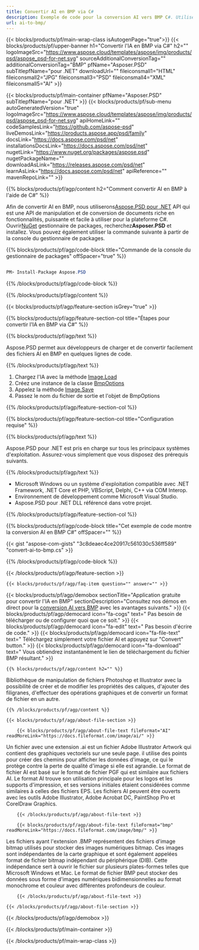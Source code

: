 ```yaml
---
title: Convertir AI en BMP via C#
description: Exemple de code pour la conversion AI vers BMP C#. Utilisez le code d'exemple d'API pour les fichiers AI par lots en conversion BMP dans VB.NET, Asp.NET ou toute application basée sur .NET.
url: ai-to-bmp/
---
```


{{< blocks/products/pf/main-wrap-class isAutogenPage="true">}}
{{< blocks/products/pf/upper-banner h1="Convertir l'IA en BMP via C#" h2="" logoImageSrc="https://www.aspose.cloud/templates/aspose/img/products/psd/aspose_psd-for-net.svg" sourceAdditionalConversionTag="" additionalConversionTag="BMP" pfName="Asposer.PSD" subTitlepfName="pour .NET" downloadUrl="" fileiconsmall1="HTML" fileiconsmall2="JPG" fileiconsmall3="PSD" fileiconsmall4="XML" fileiconsmall5="AI" >}}

{{< blocks/products/pf/main-container pfName="Asposer.PSD" subTitlepfName="pour .NET" >}}
{{< blocks/products/pf/sub-menu autoGeneratedVersion="true" logoImageSrc="https://www.aspose.cloud/templates/aspose/img/products/psd/aspose_psd-for-net.svg" apiHomeLink="" codeSamplesLink="https://github.com/aspose-psd" liveDemosLink="https://products.aspose.app/psd/family" docsLink="https://docs.aspose.com/psd/net" installationsDocsLink="https://docs.aspose.com/psd/net" nugetLink="https://www.nuget.org/packages/aspose.psd" nugetPackageName="" downloadAsLink="https://releases.aspose.com/psd/net" learnAsLink="https://docs.aspose.com/psd/net" apiReference="" mavenRepoLink="" >}}

{{% blocks/products/pf/agp/content h2="Comment convertir AI en BMP à l'aide de C#" %}}

Afin de convertir AI en BMP, nous utiliserons<a href="/psd/{{< lang-code >}}net">Aspose.PSD pour .NET</a> API qui est une API de manipulation et de conversion de documents riche en fonctionnalités, puissante et facile à utiliser pour la plateforme C#. Ouvrir<a href="https://www.nuget.org/packages/aspose.psd">NuGet</a> gestionnaire de packages, recherchez<b>Asposer.PSD</b> et installez. Vous pouvez également utiliser la commande suivante à partir de la console du gestionnaire de packages.

{{% blocks/products/pf/agp/code-block title="Commande de la console du gestionnaire de packages" offSpacer="true" %}}

```cs

PM> Install-Package Aspose.PSD

```

{{% /blocks/products/pf/agp/code-block %}}

{{% /blocks/products/pf/agp/content %}}

{{< blocks/products/pf/agp/feature-section isGrey="true" >}}

{{% blocks/products/pf/agp/feature-section-col title="Étapes pour convertir l'IA en BMP via C#" %}}

{{% blocks/products/pf/agp/text %}}

 Aspose.PSD permet aux développeurs de charger et de convertir facilement des fichiers AI en BMP en quelques lignes de code.

{{% /blocks/products/pf/agp/text %}}

1. Chargez l'IA avec la méthode [Image.Load](https://apireference.aspose.com/psd/net/aspose.psd/image/methods/load/index)
1. Créez une instance de la classe [BmpOptions](https://apireference.aspose.com/imaging/net/aspose.imaging.imageoptions/bmpoptions)
1. Appelez la méthode [Image.Save](https://apireference.aspose.com/psd/net/aspose.psd/image/methods/save/index)
1. Passez le nom du fichier de sortie et l'objet de BmpOptions

{{% /blocks/products/pf/agp/feature-section-col %}}

{{% blocks/products/pf/agp/feature-section-col title="Configuration requise" %}}

{{% blocks/products/pf/agp/text %}}

 Aspose.PSD pour .NET est pris en charge sur tous les principaux systèmes d'exploitation. Assurez-vous simplement que vous disposez des prérequis suivants.

{{% /blocks/products/pf/agp/text %}}

- Microsoft Windows ou un système d'exploitation compatible avec .NET Framework, .NET Core et PHP, VBScript, Delphi, C++ via COM Interop.
- Environnement de développement comme Microsoft Visual Studio.
- Aspose.PSD pour .NET DLL référencé dans votre projet.

{{% /blocks/products/pf/agp/feature-section-col %}}

{{% blocks/products/pf/agp/code-block title="Cet exemple de code montre la conversion AI en BMP C#" offSpacer="" %}}

{{< gist "aspose-com-gists" "3c8deaec4ce20917c561030c536ff589" "convert-ai-to-bmp.cs" >}}

{{% /blocks/products/pf/agp/code-block %}}

{{< /blocks/products/pf/agp/feature-section >}}

    {{< blocks/products/pf/agp/faq-item question="" answer="" >}}
 

<!-- aboutfile Starts -->

{{< blocks/products/pf/agp/demobox sectionTitle="Application gratuite pour convertir l'IA en BMP" sectionDescription="Consultez nos démos en direct pour la [conversion AI vers BMP](https://products.aspose.app/psd/conversion/ai-to-bmp) avec les avantages suivants." >}}
        {{< blocks/products/pf/agp/democard icon="fa-cogs" text=" Pas besoin de télécharger ou de configurer quoi que ce soit." >}}
        {{< blocks/products/pf/agp/democard icon="fa-edit" text=" Pas besoin d'écrire de code." >}}
        {{< blocks/products/pf/agp/democard icon="fa-file-text" text=" Téléchargez simplement votre fichier AI et appuyez sur \"Convert\" button." >}}
        {{< blocks/products/pf/agp/democard icon="fa-download" text=" Vous obtiendrez instantanément le lien de téléchargement du fichier BMP résultant." >}}

    {{% blocks/products/pf/agp/content h2="" %}}

Bibliothèque de manipulation de fichiers Photoshop et Illustrator avec la possibilité de créer et de modifier les propriétés des calques, d'ajouter des filigranes, d'effectuer des opérations graphiques et de convertir un format de fichier en un autre.



    {{% /blocks/products/pf/agp/content %}}

    {{< blocks/products/pf/agp/about-file-section >}}

        {{< blocks/products/pf/agp/about-file-text fileFormat="AI" readMoreLink="https://docs.fileformat.com/image/ai/" >}}
Un fichier avec une extension .ai est un fichier Adobe Illustrator Artwork qui contient des graphiques vectoriels sur une seule page. il utilise des points pour créer des chemins pour afficher les données d'image, ce qui le protège contre la perte de qualité d'image si elle est agrandie. Le format de fichier AI est basé sur le format de fichier PGF qui est similaire aux fichiers AI. Le format AI trouve son utilisation principale pour les logos et les supports d'impression, et ses versions initiales étaient considérées comme similaires à celles des fichiers EPS. Les fichiers AI peuvent être ouverts avec les outils Adobe Illustrator, Adobe Acrobat DC, PaintShop Pro et CorelDraw Graphics.

        {{< /blocks/products/pf/agp/about-file-text >}}

        {{< blocks/products/pf/agp/about-file-text fileFormat="bmp" readMoreLink="https://docs.fileformat.com/image/bmp/" >}}
Les fichiers ayant l'extension .BMP représentent des fichiers d'image bitmap utilisés pour stocker des images numériques bitmap. Ces images sont indépendantes de la carte graphique et sont également appelées format de fichier bitmap indépendant du périphérique (DIB). Cette indépendance sert à ouvrir le fichier sur plusieurs plates-formes telles que Microsoft Windows et Mac. Le format de fichier BMP peut stocker des données sous forme d'images numériques bidimensionnelles au format monochrome et couleur avec différentes profondeurs de couleur.

        {{< /blocks/products/pf/agp/about-file-text >}}

    {{< /blocks/products/pf/agp/about-file-section >}}

{{< /blocks/products/pf/agp/demobox >}}

<!-- aboutfile Ends -->



{{< /blocks/products/pf/main-container >}}
    
{{< /blocks/products/pf/main-wrap-class >}}
